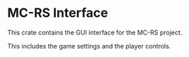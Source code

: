 # MC-RS Interface

This crate contains the GUI interface for the MC-RS project.

This includes the game settings and the player controls.
